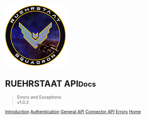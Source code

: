 <!-- _coverpage.md -->

![logo](../../static/Logo200x200.png)

# RUEHRSTAAT API<small>Docs</small>

> Errors and Exceptions<br>v1.0.2

[Introduction](/api/#api-documentation)
[Authentication](/api/authentication/#api-documentation)
[General API](/api/general/#api-documentation)
[Connector API](/api/connector/#api-documentation)
[Errors](#api-documentation)
[Home](/)

